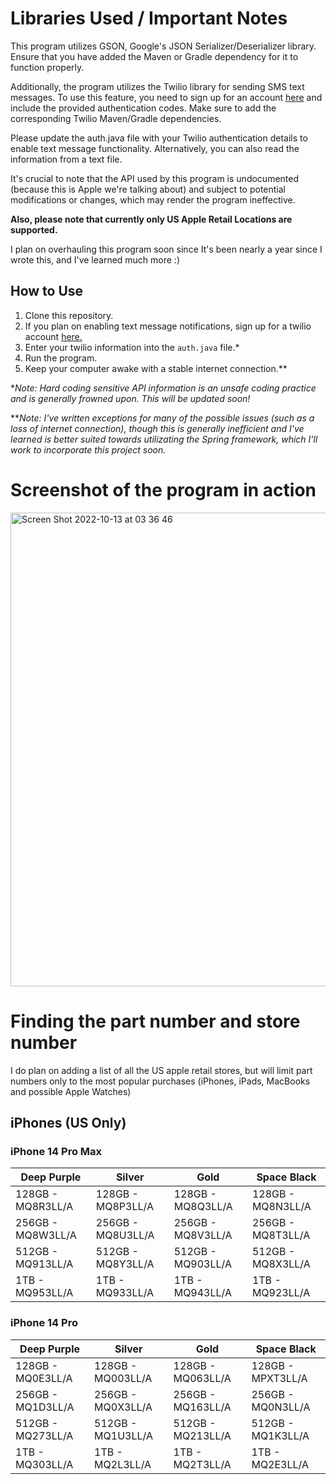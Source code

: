 # Libraries Used / Important Notes

This program utilizes GSON, Google's JSON Serializer/Deserializer library. Ensure that you have added the Maven or Gradle dependency for it to function properly.

Additionally, the program utilizes the Twilio library for sending SMS text messages. To use this feature, you need to sign up for an account [here](https://www.twilio.com/) and include the provided authentication codes. Make sure to add the corresponding Twilio Maven/Gradle dependencies.

Please update the auth.java file with your Twilio authentication details to enable text message functionality. Alternatively, you can also read the information from a text file.

It's crucial to note that the API used by this program is undocumented (because this is Apple we're talking about) and subject to potential modifications or changes, which may render the program ineffective.

**Also, please note that currently only US Apple Retail Locations are supported.**

I plan on overhauling this program soon since It's been nearly a year since I wrote this, and I've learned much more :) 

## How to Use

1. Clone this repository.
2. If you plan on enabling text message notifications, sign up for a twilio account [here.](https://www.twilio.com/)
3. Enter your twilio information into the `auth.java` file.*
4. Run the program. 
5. Keep your computer awake with a stable internet connection.**

**Note: Hard coding sensitive API information is an unsafe coding practice and is generally frowned upon. This will be updated soon!*


***Note: I've written exceptions for many of the possible issues (such as a loss of internet connection), though this is generally inefficient            and I've learned is better suited towards utilizating the Spring framework, which I'll work to incorporate this project soon.*


# Screenshot of the program in action 

<img width="758" alt="Screen Shot 2022-10-13 at 03 36 46" src="https://user-images.githubusercontent.com/77137812/195533965-c90d6a31-f8c1-4f1e-afdc-d3a66fcc5256.png">

# Finding the part number and store number

I do plan on adding a list of all the US apple retail stores, but will limit part numbers only to the most popular purchases (iPhones, iPads, MacBooks and possible Apple Watches) 

## iPhones (US Only)

### iPhone 14 Pro Max

|  **Deep Purple** | **Silver**         | **Gold**          | **Space Black**   |
| ---------------- | ------------------ | ----------------- | ----------------- |
| 128GB - MQ8R3LL/A| 128GB - MQ8P3LL/A  | 128GB - MQ8Q3LL/A | 128GB - MQ8N3LL/A |
| 256GB - MQ8W3LL/A| 256GB - MQ8U3LL/A  | 256GB - MQ8V3LL/A | 256GB - MQ8T3LL/A |
| 512GB - MQ913LL/A| 512GB - MQ8Y3LL/A  | 512GB - MQ903LL/A | 512GB - MQ8X3LL/A |
| 1TB   - MQ953LL/A| 1TB - MQ933LL/A    | 1TB - MQ943LL/A   | 1TB - MQ923LL/A   |

### iPhone 14 Pro

|  **Deep Purple** | **Silver**         | **Gold**          | **Space Black**   |
| ---------------- | ------------------ | ----------------- | ----------------- |
| 128GB - MQ0E3LL/A| 128GB - MQ003LL/A  | 128GB - MQ063LL/A | 128GB - MPXT3LL/A |
| 256GB - MQ1D3LL/A| 256GB - MQ0X3LL/A | 256GB - MQ163LL/A | 256GB - MQ0N3LL/A |
| 512GB - MQ273LL/A| 512GB - MQ1U3LL/A  | 512GB - MQ213LL/A | 512GB - MQ1K3LL/A |
| 1TB   - MQ303LL/A| 1TB - MQ2L3LL/A    | 1TB - MQ2T3LL/A   | 1TB - MQ2E3LL/A   |






